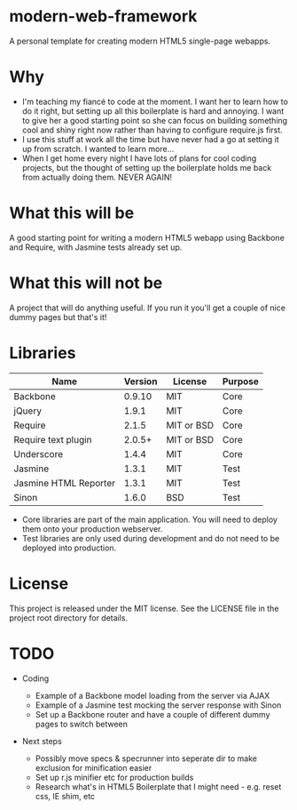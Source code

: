 modern-web-framework
====================

A personal template for creating modern HTML5 single-page webapps.


Why
===

* I'm teaching my fiancé to code at the moment.  I want her to learn how to do it right,
but setting up all this boilerplate is hard and annoying.  I want to give her a good starting point so she can focus
on building something cool and shiny right now rather than having to configure require.js first.
* I use this stuff at work all the time but have never had a go at setting it up from scratch.  I wanted to learn more...
* When I get home every night I have lots of plans for cool coding projects, but the thought of
setting up the boilerplate holds me back from actually doing them.  NEVER AGAIN!

What this will be
=================
A good starting point for writing a modern HTML5 webapp using Backbone and Require, with Jasmine tests already set up.

What this will not be
=====================
A project that will do anything useful.  If you run it you'll get a couple of nice dummy pages but that's it!

Libraries
=========
| Name                  | Version | License    | Purpose |
|-----------------------|---------|------------|---------|
| Backbone              | 0.9.10  | MIT        | Core    |
| jQuery                | 1.9.1   | MIT        | Core    |
| Require               | 2.1.5   | MIT or BSD | Core    |
| Require text plugin   | 2.0.5+  | MIT or BSD | Core    |
| Underscore            | 1.4.4   | MIT        | Core    |
| Jasmine               | 1.3.1   | MIT        | Test    |
| Jasmine HTML Reporter | 1.3.1   | MIT        | Test    |
| Sinon                 | 1.6.0   | BSD        | Test    |

* Core libraries are part of the main application.  You will need to deploy them onto your production webserver.
* Test libraries are only used during development and do not need to be deployed into production.

License
=======
This project is released under the MIT license.  See the LICENSE file in the project root directory for details.


TODO
====
* Coding
	* Example of a Backbone model loading from the server via AJAX
	* Example of a Jasmine test mocking the server response with Sinon
	* Set up a Backbone router and have a couple of different dummy pages to switch between

* Next steps
	* Possibly move specs & specrunner into seperate dir to make exclusion for minification easier
	* Set up r.js minifier etc for production builds
	* Research what's in HTML5 Boilerplate that I might need - e.g. reset css, IE shim, etc

